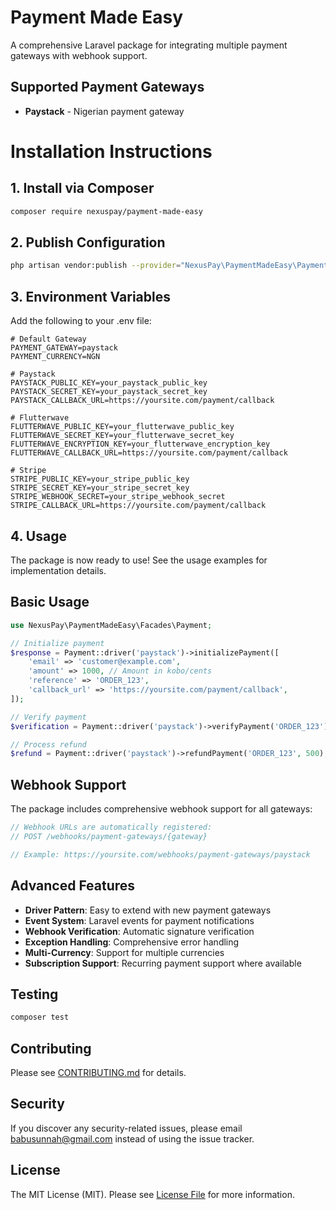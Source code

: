 # Payment Made Easy

A comprehensive Laravel package for integrating multiple payment gateways with webhook support.

## Supported Payment Gateways

- **Paystack** - Nigerian payment gateway

# Installation Instructions

## 1. Install via Composer

```bash
composer require nexuspay/payment-made-easy
```

## 2. Publish Configuration

```bash
php artisan vendor:publish --provider="NexusPay\PaymentMadeEasy\PaymentServiceProvider"
```

## 3. Environment Variables

Add the following to your .env file:

```env
# Default Gateway
PAYMENT_GATEWAY=paystack
PAYMENT_CURRENCY=NGN

# Paystack
PAYSTACK_PUBLIC_KEY=your_paystack_public_key
PAYSTACK_SECRET_KEY=your_paystack_secret_key
PAYSTACK_CALLBACK_URL=https://yoursite.com/payment/callback

# Flutterwave
FLUTTERWAVE_PUBLIC_KEY=your_flutterwave_public_key
FLUTTERWAVE_SECRET_KEY=your_flutterwave_secret_key
FLUTTERWAVE_ENCRYPTION_KEY=your_flutterwave_encryption_key
FLUTTERWAVE_CALLBACK_URL=https://yoursite.com/payment/callback

# Stripe
STRIPE_PUBLIC_KEY=your_stripe_public_key
STRIPE_SECRET_KEY=your_stripe_secret_key
STRIPE_WEBHOOK_SECRET=your_stripe_webhook_secret
STRIPE_CALLBACK_URL=https://yoursite.com/payment/callback
```

## 4. Usage

The package is now ready to use! See the usage examples for implementation details.

## Basic Usage

```php
use NexusPay\PaymentMadeEasy\Facades\Payment;

// Initialize payment
$response = Payment::driver('paystack')->initializePayment([
    'email' => 'customer@example.com',
    'amount' => 1000, // Amount in kobo/cents
    'reference' => 'ORDER_123',
    'callback_url' => 'https://yoursite.com/payment/callback',
]);

// Verify payment
$verification = Payment::driver('paystack')->verifyPayment('ORDER_123');

// Process refund
$refund = Payment::driver('paystack')->refundPayment('ORDER_123', 500);
```

## Webhook Support

The package includes comprehensive webhook support for all gateways:

```php
// Webhook URLs are automatically registered:
// POST /webhooks/payment-gateways/{gateway}

// Example: https://yoursite.com/webhooks/payment-gateways/paystack
```

## Advanced Features

- **Driver Pattern**: Easy to extend with new payment gateways
- **Event System**: Laravel events for payment notifications
- **Webhook Verification**: Automatic signature verification
- **Exception Handling**: Comprehensive error handling
- **Multi-Currency**: Support for multiple currencies
- **Subscription Support**: Recurring payment support where available

## Testing

```bash
composer test
```

## Contributing

Please see [CONTRIBUTING.md](CONTRIBUTING.md) for details.

## Security

If you discover any security-related issues, please email babusunnah@gmail.com instead of using the issue tracker.

## License

The MIT License (MIT). Please see [License File](LICENSE.md) for more information.
